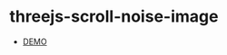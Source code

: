 # threejs-scroll-noise-image
* <a href="https://hisamikurita.github.io/threejs-scroll-noise-image/dist/">DEMO</a>
